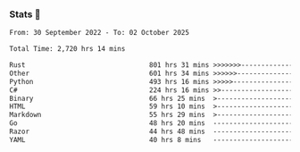 ### Stats 👋
<!--START_SECTION:waka-->

```txt
From: 30 September 2022 - To: 02 October 2025

Total Time: 2,720 hrs 14 mins

Rust                               801 hrs 31 mins >>>>>>>------------------   29.47 %
Other                              601 hrs 34 mins >>>>>>-------------------   22.12 %
Python                             493 hrs 16 mins >>>>>--------------------   18.13 %
C#                                 224 hrs 16 mins >>-----------------------   08.24 %
Binary                             66 hrs 25 mins  >------------------------   02.44 %
HTML                               59 hrs 10 mins  >------------------------   02.18 %
Markdown                           55 hrs 29 mins  >------------------------   02.04 %
Go                                 48 hrs 20 mins  -------------------------   01.78 %
Razor                              44 hrs 48 mins  -------------------------   01.65 %
YAML                               40 hrs 8 mins   -------------------------   01.48 %
```

<!--END_SECTION:waka-->

<!--
**buhaytza2005/buhaytza2005** is a ✨ _special_ ✨ repository because its `README.md` (this file) appears on your GitHub profile.

Here are some ideas to get you started:

- 🔭 I’m currently working on ...
- 🌱 I’m currently learning ...
- 👯 I’m looking to collaborate on ...
- 🤔 I’m looking for help with ...
- 💬 Ask me about ...
- 📫 How to reach me: ...
- 😄 Pronouns: ...
- ⚡ Fun fact: ...
-->


